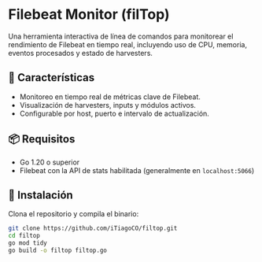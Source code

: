 # Filebeat Monitor (filTop)

Una herramienta interactiva de línea de comandos para monitorear el rendimiento de Filebeat en tiempo real, incluyendo uso de CPU, memoria, eventos procesados y estado de harvesters.

## 🚀 Características
- Monitoreo en tiempo real de métricas clave de Filebeat.
- Visualización de harvesters, inputs y módulos activos.
- Configurable por host, puerto e intervalo de actualización.

## 📦 Requisitos
- Go 1.20 o superior
- Filebeat con la API de stats habilitada (generalmente en `localhost:5066`)

## 🔧 Instalación
Clona el repositorio y compila el binario:
```bash
git clone https://github.com/iTiagoCO/filtop.git
cd filtop
go mod tidy
go build -o filtop filtop.go